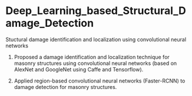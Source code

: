 # Deep_Learning_based_Structural_Damage_Detection
Stuctural damage identification and localization using convolutional neural networks

1. Proposed a damage identification and localization technique for masonry structures using convolutional neural networks (based on AlexNet and GoogleNet using Caffe and Tensorflow).

2. Applied region-based convolutional neural networks (Faster-RCNN) to damage detection for masonry structures.
